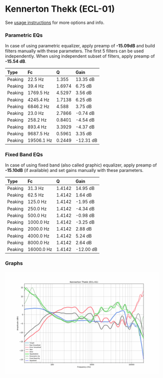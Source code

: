 # Kennerton Thekk (ECL-01)
See [usage instructions](https://github.com/jaakkopasanen/AutoEq#usage) for more options and info.

### Parametric EQs
In case of using parametric equalizer, apply preamp of **-15.09dB** and build filters manually
with these parameters. The first 5 filters can be used independently.
When using independent subset of filters, apply preamp of **-15.54 dB**.

| Type    | Fc         |      Q | Gain      |
|:--------|:-----------|:-------|:----------|
| Peaking | 22.5 Hz    | 1.355  | 13.35 dB  |
| Peaking | 39.4 Hz    | 1.6974 | 6.75 dB   |
| Peaking | 1769.5 Hz  | 4.5297 | 3.56 dB   |
| Peaking | 4245.4 Hz  | 1.7138 | 6.25 dB   |
| Peaking | 6846.2 Hz  | 4.588  | 3.75 dB   |
| Peaking | 23.0 Hz    | 2.7866 | -0.74 dB  |
| Peaking | 258.2 Hz   | 0.8401 | -4.54 dB  |
| Peaking | 893.4 Hz   | 3.3929 | -4.37 dB  |
| Peaking | 9687.5 Hz  | 0.5961 | 3.35 dB   |
| Peaking | 19506.1 Hz | 0.2449 | -12.31 dB |

### Fixed Band EQs
In case of using fixed band (also called graphic) equalizer, apply preamp of **-15.10dB**
(if available) and set gains manually with these parameters.

| Type    | Fc         |      Q | Gain      |
|:--------|:-----------|:-------|:----------|
| Peaking | 31.3 Hz    | 1.4142 | 14.95 dB  |
| Peaking | 62.5 Hz    | 1.4142 | 1.64 dB   |
| Peaking | 125.0 Hz   | 1.4142 | -1.95 dB  |
| Peaking | 250.0 Hz   | 1.4142 | -4.34 dB  |
| Peaking | 500.0 Hz   | 1.4142 | -0.98 dB  |
| Peaking | 1000.0 Hz  | 1.4142 | -3.25 dB  |
| Peaking | 2000.0 Hz  | 1.4142 | 2.88 dB   |
| Peaking | 4000.0 Hz  | 1.4142 | 5.24 dB   |
| Peaking | 8000.0 Hz  | 1.4142 | 2.64 dB   |
| Peaking | 16000.0 Hz | 1.4142 | -12.00 dB |

### Graphs
![](./Kennerton%20Thekk%20(ECL-01).png)